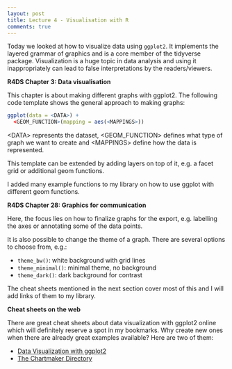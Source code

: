 ```yaml
---
layout: post
title: Lecture 4 - Visualisation with R
comments: true
---
```


Today we looked at how to visualize data using `ggplot2`. It implements the layered grammar of graphics and is a core member of the tidyverse package. Visualization is a huge topic in data analysis and using it inappropriately can lead to false interpretations by the readers/viewers.

**R4DS Chapter 3: Data visualisation**

This chapter is about making different graphs with ggplot2. The following code template shows the general approach to making graphs:

```r
ggplot(data = <DATA>) + 
  <GEOM_FUNCTION>(mapping = aes(<MAPPINGS>))
```

\<DATA\> represents the dataset, \<GEOM_FUNCTION\> defines what type of graph we want to create and \<MAPPINGS\> define how the data is represented.

This template can be extended by adding layers on top of it, e.g. a facet grid or additional geom functions.

I added many example functions to my library on how to use ggplot with different geom functions.

**R4DS Chapter 28: Graphics for communication**

Here, the focus lies on how to finalize graphs for the export, e.g. labelling the axes or annotating some of the data points.

It is also possible to change the theme of a graph. There are several options to choose from, e.g.:

- `theme_bw()`: white background with grid lines
- `theme_minimal()`: minimal theme, no background
- `theme_dark()`: dark background for contrast

The cheat sheets mentioned in the next section cover most of this and I will add links of them to my library.

**Cheat sheets on the web**

There are great cheat sheets about data visualization with ggplot2 online which will definitely reserve a spot in my bookmarks. Why create new ones when there are already great examples available? Here are two of them:

- [Data Visualization with ggplot2](https://github.com/rstudio/cheatsheets/blob/master/data-visualization-2.1.pdf)
- [The Chartmaker Directory](http://chartmaker.visualisingdata.com/)